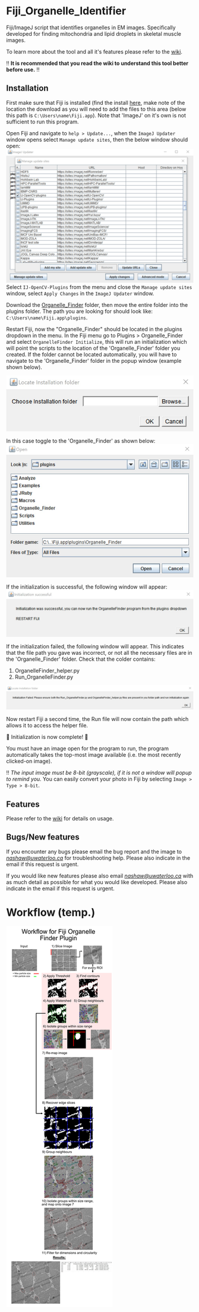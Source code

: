 # Fiji_Organelle_Identifier
Fiji/ImageJ script that identifies organelles in EM images. Specifically developed for finding mitochondria and lipid droplets in skeletal muscle images.

To learn more about the tool and all it's features please refer to the [wiki](https://github.com/NickiShaw/Fiji_Organelle_Identifier/wiki).

:bangbang: **It is recommended that you read the wiki to understand this tool better before use.** :bangbang:


## Installation
First make sure that Fiji is installed (find the install [here](https://imagej.net/Fiji/Downloads), make note of the location the download as you will need to add the files to this area (below this path is `C:\Users\name\Fiji.app`). Note that 'ImageJ' on it's own is not sufficient to run this program.

Open Fiji and navigate to `help > Update...`, when the `ImageJ Updater` window opens select `Manage update sites`, then the below window should open:
![Manage update sites](https://github.com/NickiShaw/Fiji_Organelle_Identifier/blob/main/Images/update.jpg)
Select `IJ-OpenCV-Plugins` from the menu and close the `Manage update sites` window, select `Apply Changes` in the `ImageJ Updater` window.

Download the [Organelle_Finder](https://github.com/NickiShaw/Fiji_Organelle_Identifier/tree/main/Organelle_Finder) folder, then move the entire folder into the plugins folder. The path you are looking for should look like: `C:\Users\name\Fiji.app\plugins`.

Restart Fiji, now the "Organelle_Finder" should be located in the plugins dropdown in the menu. In the Fiji menu go to Plugins > Organelle_Finder and select `OrganelleFinder Initialize`, this will run an initialization which will point the scripts to the location of the 'Organelle_Finder' folder you created. If the folder cannot be located automatically, you will have to navigate to the 'Organelle_Finder' folder in the popup window (example shown below).

<img src="https://github.com/NickiShaw/Fiji_Organelle_Identifier/blob/main/Images/Initializer_window_1.jpg" alt="Initialization manual search window" width="600"/>

In this case toggle to the 'Organelle_Finder' as shown below:
![Initialization manual search window in directory](https://github.com/NickiShaw/Fiji_Organelle_Identifier/blob/main/Images/Initializer_window_2.jpg)

If the initialization is successful, the following window will appear:
![Initialization passed window](https://github.com/NickiShaw/Fiji_Organelle_Identifier/blob/main/Images/Initializer_passed.jpg)

If the initialization failed, the following window will appear. This indicates that the file path you gave was incorrect, or not all the necessary files are in the 'Organelle_Finder' folder. Check that the colder contains:
1. OrganelleFinder_helper.py
2. Run_OrganelleFinder.py

![Initialization passed window](https://github.com/NickiShaw/Fiji_Organelle_Identifier/blob/main/Images/Initializer_failed.jpg)

Now restart Fiji a second time, the Run file will now contain the path which allows it to access the helper file.

:tada: Initialization is now complete! :tada:

You must have an image open for the program to run, the program automatically takes the top-most image available (i.e. the most recently clicked-on image).

:bangbang: *The input image must be 8-bit (grayscale), if it is not a window will popup to remind you.*  You can easily convert your photo in Fiji by selecting `Image > Type > 8-bit`.

## Features

Please refer to the [wiki](https://github.com/NickiShaw/Fiji_Organelle_Identifier/wiki) for details on usage.

## Bugs/New features

If you encounter any bugs please email the bug report and the image to *nashaw@uwaterloo.ca* for troubleshooting help. Please also indicate in the email if this request is urgent.

If you would like new features please also email *nashaw@uwaterloo.ca* with as much detail as possible for what you would like developed. Please also indicate in the email if this request is urgent.

# Workflow (temp.)
![Manage update sites](https://github.com/NickiShaw/Fiji_Organelle_Identifier/blob/main/Images/workflow.jpg)
